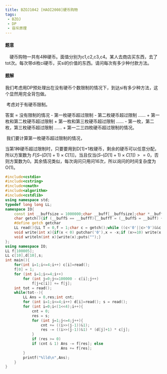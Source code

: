 ```yaml
---
title: BZOJ1042 [HAOI2008]硬币购物
tags: 
 - BZOJ
 - DP
 - 容斥原理
---
```


#### 题意

​	　硬币购物一共有4种硬币。面值分别为c1,c2,c3,c4。某人去商店买东西，去了tot次。每次带di枚ci硬币，买si的价值的东西。请问每次有多少种付款方法。

<!--more-->

#### 题解

​	我们考虑用DP预处理出在没有硬币个数限制的情况下，到达si有多少种方法，这个显然用完全背包做。

​	考虑对于有硬币限制。

答案 = 没有限制的情况 - 第一枚硬币超过限制 - 第二枚硬币超过限制 …… + 第一枚和第二枚硬币超过限制 + 第一枚和第三枚硬币超过限制 …… - 第一枚，第二枚，第三枚硬币超过限制 …… + 第一二三四枚硬币超过限制的情况。

​	我们要计算第一枚硬币超过限制的情况，

​	当第1种硬币超过限制时，只要要用到D[1]+1枚硬币，剩余的硬币可以任意分配，所以方案数为 $F[ S – (D[1]+1)\times C[1] ]$，当且仅当$(S – (D[1]+1)\times C[1])>=0$，否则方案数为0。其余情况类似，每次询问只用问16次，所以询问的时间复杂度为O(1)。



```c++
#include<cstdio>
#include<cstring>
#include<cmath>
#include<algorithm>
#include<cstdlib>
using namespace std;
typedef long long LL;
namespace IO{
	const int __buffsize = 1000000;char __buff[__buffsize];char *__buffS, *__buffT;
	char getch(){if (__buffS == __buffT){__buffT = (__buffS = __buff) + fread(__buff,1,__buffsize,stdin);if (__buffS == __buffT) return EOF;}return *__buffS++;}
	#define getch getchar
	LL read(){LL T = 0,f = 1;char c = getch();while ((c<'0'||c>'9')&&c!='-') c=getch();if(c=='-')f=-1,c=getch();while (c>='0'&&c<='9'){T=((T<<1)+(T<<3))+c-48;c=getch();}return T*f;}
	void write(int x){if(x < 0) putchar('0'),x = -x;if (x>=10) write(x / 10);putchar((x % 10)+'0');}
	void writeln(int x){write(x);puts("");}
};
using namespace IO;
LL f[100005];
LL c[10],d[10],s;
int main(){
	for(int i=1;i<=4;i++) c[i]=read();
	f[0] = 1;
	for (int i=1;i<=4;i++)
		for (int j=0;j<=100000 - c[i];j++)
			f[j+c[i]] += f[j];
	int tot = read();
	while(tot--){
		LL Ans = 0,res;int cnt;
		for (int i=1;i<=4;i++) d[i]=read(); s = read();
		for (int i=0;i<(1<<4);i++){
			cnt = 0;
			res = s;
			for (int j=1;j<=4;j++){
				cnt += ((i>>(j-1))&1);
				res -= ((i>>(j-1))&1) * (d[j]+1) * c[j];
			}
			if (res >= 0)
			if (cnt & 1) Ans -= f[res]; else
						 Ans += f[res];
		}
		printf("%lld\n",Ans);
	}
}
```

